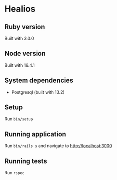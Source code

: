 # Healios

## Ruby version

Built with 3.0.0

## Node version

Built with 16.4.1

## System dependencies

* Postgresql (built with 13.2)

## Setup

Run `bin/setup`

## Running application

Run `bin/rails s` and navigate to [http://localhost:3000]()

## Running tests

Run `rspec`
